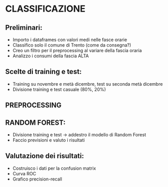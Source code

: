 # CLASSIFICAZIONE

## Preliminari:
- Importo i dataframes con valori medi nelle fasce orarie
- Classifico solo il comune di Trento (come da consegna?)
- Creo un filtro per il preprocessing al variare della fascia oraria
- Analizzo i consumi della fascia ALTA

## Scelte di training e test:
- Training su novembre e metà dicembre, test su seconda metà dicembre
- Divisione training e test casuale (80%, 20%)

## PREPROCESSING

## RANDOM FOREST:
- Divisione training e test -> addestro il modello di Random Forest
- Faccio previsioni e valuto i risultati

## Valutazione dei risultati:
- Costruisco i dati per la confusion matrix
- Curva ROC
- Grafico precision-recall
